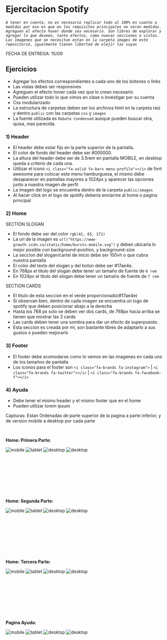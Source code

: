 # Ejercitacion Spotify

*`A tener en cuenta, no es necesario replicar todo al 100% en cuanto a medidas por eso es que en los requisitos principales no veran medidas. Agreguen el efecto hover donde sea necesario. Son libres de explorar y agregar lo que deseen, tanto efectos, como nuevas secciones o vistas. Las imagenes que se necesitan estan en la carpeta images de este repositorio, igualmente tienen libertad de elejir las suyas`*

FECHA DE ENTREGA: 15/09


## Ejercicios

- Agregar los efectos correspondientes a cada uno de los botones o links
- Las vistas debes ser responsives
- Agreguen el efecto hover cada vez que lo crean necesario
- Pueden utilizar todo lo que vimos en clase o investigar por su cuenta
- Css modularizado
- La estructura de carpetas deben ser los archivos html en la carpeta raiz y dentro `public` con las carpetas `css` y `images`
- La fuente utilizada es `Roboto Condensed` aunque pueden buscar otra, quisa, mas parecida.


### 1) Header


- El header debe estar fijo en la parte superior de la pantalla.
- El color de fondo del header debe ser #000000.
- La altura del header debe ser de 3.5rem en pantalla MOBILE, en desktop queda a criterio de cada una.
- Utilizar el icono `<i class="fa-solid fa-bars menu-profile"></i>` de font awesome para colocar este menu hamburguesa, el mismo debe desaparecer en pantallas mayores a 1024px y aparecer las opciones junto a nuestra imagen de perfil
- La imagen del logo se encuentra dentro de la carpeta `public/images`
- Al hacer click en el logo de spotify deberia enviarme al home o pagina principal

### 2) Home

SECTION SLOGAN

- El fondo debe ser del color `rgb(41, 65, 171)`
- La url de la imagen es `url("https://www-growth.scdn.co/static/home/bursts-mobile.svg")` y deben ubicarla lo mejor posible con background-position, y background-size
- La seccion del slogan/cartel de inicio debe ser 100vh o que cubra nuestra pantalla
- El color del texto del slogan y del boton debe ser #17ae4e.
- En 768px el titulo del slogan debe tener un tamaño de fuente de `6 rem`
- En 1024px el titulo del slogan debe tener un tamaño de fuente de `7 rem`

SECTION CARDS

- El titulo de esta seccion en el verde proporcionado(#17ae4e)
- Si observan bien, dentro de cada imagen se encuentra un logo de spotify que deben posicionar abajo a la derecha
- Hasta los 768 px solo se deben ver dos cards, de 768px hacia arriba se tienen que mostrar las 3 cards
- Las cards deben tener una sombra para dar un efecto de superpuesto.
- Esta seccion es creada por mi, son bastante libres de adaptarlo a sus gustos o pueden mejorarlo

### 3) Footer

- El footer debe acomodarse como lo vemos en las imagenes en cada uno de los tamaños de pantalla
- Los iconos para el footer son `<i class="fa-brands fa-instagram">`   |  `<i class="fa-brands fa-twitter"></i>`  |  `<i class="fa-brands fa-facebook-f"></i>`

### 4) Ayuda

- Debe tener el mismo header y el mismo footer que en el home
- Pueden utilizar lorem ipsum

Capturas: Estan Ordenadas de parte superior de la pagina a parte inferior, y de version mobile a desktop por cada parte

<br>

**Home: Primera Parte:**

![mobile](./screenshot/home1-mobile.png)
![tablet](./screenshot/home1-tablet.png)
![desktop](./screenshot/home1-desktop1024.png)
![desktop](./screenshot/home1-desktop1440.png)

<br>
<br>
<br>
<br>
<br>
<br>
<br>

**Home: Segunda Parte:**

![mobile](./screenshot/home2-mobile.png)
![tablet](./screenshot/home2-tablet.png)
![desktop](./screenshot/home2-desktop1024.png)
![desktop](./screenshot/home2-desktop1440.png)

<br>
<br>
<br>
<br>
<br>
<br>
<br>

**Home: Tercera Parte:**

![mobile](./screenshot/home3-mobile.png)
![tablet](./screenshot/home3-tablet.png)
![desktop](./screenshot/home3-desktop1024.png)
![desktop](./screenshot/home3-desktop1440.png)

<br>
<br>
<br>
<br>
<br>
<br>
<br>

**Pagina Ayuda:**

![mobile](./screenshot/ayuda-mobile.png)
![tablet](./screenshot/ayuda-tablet.png)
![desktop](./screenshot/ayuda-desktop1024.png)
![desktop](./screenshot/ayuda-desktop1440.png)